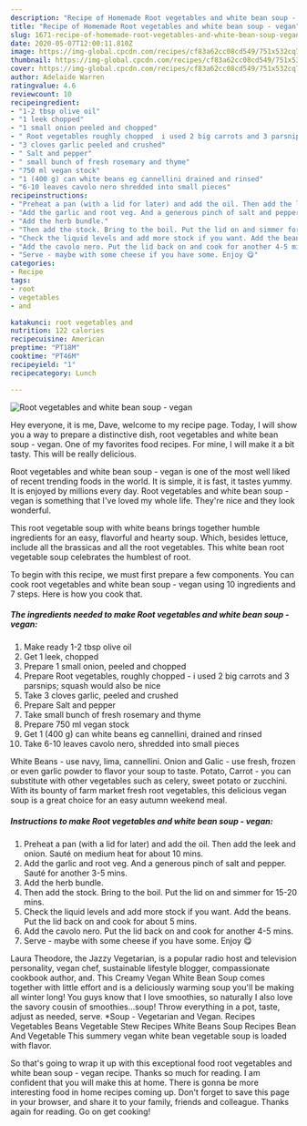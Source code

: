 ```yaml
---
description: "Recipe of Homemade Root vegetables and white bean soup - vegan"
title: "Recipe of Homemade Root vegetables and white bean soup - vegan"
slug: 1671-recipe-of-homemade-root-vegetables-and-white-bean-soup-vegan
date: 2020-05-07T12:00:11.810Z
image: https://img-global.cpcdn.com/recipes/cf83a62cc08cd549/751x532cq70/root-vegetables-and-white-bean-soup-vegan-recipe-main-photo.jpg
thumbnail: https://img-global.cpcdn.com/recipes/cf83a62cc08cd549/751x532cq70/root-vegetables-and-white-bean-soup-vegan-recipe-main-photo.jpg
cover: https://img-global.cpcdn.com/recipes/cf83a62cc08cd549/751x532cq70/root-vegetables-and-white-bean-soup-vegan-recipe-main-photo.jpg
author: Adelaide Warren
ratingvalue: 4.6
reviewcount: 10
recipeingredient:
- "1-2 tbsp olive oil"
- "1 leek chopped"
- "1 small onion peeled and chopped"
- " Root vegetables roughly chopped  i used 2 big carrots and 3 parsnips squash would also be nice"
- "3 cloves garlic peeled and crushed"
- " Salt and pepper"
- " small bunch of fresh rosemary and thyme"
- "750 ml vegan stock"
- "1 (400 g) can white beans eg cannellini drained and rinsed"
- "6-10 leaves cavolo nero shredded into small pieces"
recipeinstructions:
- "Preheat a pan (with a lid for later) and add the oil. Then add the leek and onion. Sauté on medium heat for about 10 mins."
- "Add the garlic and root veg. And a generous pinch of salt and pepper. Sauté for another 3-5 mins."
- "Add the herb bundle."
- "Then add the stock. Bring to the boil. Put the lid on and simmer for 15-20 mins."
- "Check the liquid levels and add more stock if you want. Add the beans. Put the lid back on and cook for about 5 mins."
- "Add the cavolo nero. Put the lid back on and cook for another 4-5 mins."
- "Serve - maybe with some cheese if you have some. Enjoy 😋"
categories:
- Recipe
tags:
- root
- vegetables
- and

katakunci: root vegetables and 
nutrition: 122 calories
recipecuisine: American
preptime: "PT18M"
cooktime: "PT46M"
recipeyield: "1"
recipecategory: Lunch

---
```



![Root vegetables and white bean soup - vegan](https://img-global.cpcdn.com/recipes/cf83a62cc08cd549/751x532cq70/root-vegetables-and-white-bean-soup-vegan-recipe-main-photo.jpg)

Hey everyone, it is me, Dave, welcome to my recipe page. Today, I will show you a way to prepare a distinctive dish, root vegetables and white bean soup - vegan. One of my favorites food recipes. For mine, I will make it a bit tasty. This will be really delicious.

Root vegetables and white bean soup - vegan is one of the most well liked of recent trending foods in the world. It is simple, it is fast, it tastes yummy. It is enjoyed by millions every day. Root vegetables and white bean soup - vegan is something that I've loved my whole life. They're nice and they look wonderful.

This root vegetable soup with white beans brings together humble ingredients for an easy, flavorful and hearty soup. Which, besides lettuce, include all the brassicas and all the root vegetables. This white bean root vegetable soup celebrates the humblest of root.


To begin with this recipe, we must first prepare a few components. You can cook root vegetables and white bean soup - vegan using 10 ingredients and 7 steps. Here is how you cook that.

<!--inarticleads1-->

##### The ingredients needed to make Root vegetables and white bean soup - vegan:

1. Make ready 1-2 tbsp olive oil
1. Get 1 leek, chopped
1. Prepare 1 small onion, peeled and chopped
1. Prepare  Root vegetables, roughly chopped - i used 2 big carrots and 3 parsnips; squash would also be nice
1. Take 3 cloves garlic, peeled and crushed
1. Prepare  Salt and pepper
1. Take  small bunch of fresh rosemary and thyme
1. Prepare 750 ml vegan stock
1. Get 1 (400 g) can white beans eg cannellini, drained and rinsed
1. Take 6-10 leaves cavolo nero, shredded into small pieces


White Beans - use navy, lima, cannellini. Onion and Galic - use fresh, frozen or even garlic powder to flavor your soup to taste. Potato, Carrot - you can substitute with other vegetables such as celery, sweet potato or zucchini. With its bounty of farm market fresh root vegetables, this delicious vegan soup is a great choice for an easy autumn weekend meal. 

<!--inarticleads2-->

##### Instructions to make Root vegetables and white bean soup - vegan:

1. Preheat a pan (with a lid for later) and add the oil. Then add the leek and onion. Sauté on medium heat for about 10 mins.
1. Add the garlic and root veg. And a generous pinch of salt and pepper. Sauté for another 3-5 mins.
1. Add the herb bundle.
1. Then add the stock. Bring to the boil. Put the lid on and simmer for 15-20 mins.
1. Check the liquid levels and add more stock if you want. Add the beans. Put the lid back on and cook for about 5 mins.
1. Add the cavolo nero. Put the lid back on and cook for another 4-5 mins.
1. Serve - maybe with some cheese if you have some. Enjoy 😋


Laura Theodore, the Jazzy Vegetarian, is a popular radio host and television personality, vegan chef, sustainable lifestyle blogger, compassionate cookbook author, and. This Creamy Vegan White Bean Soup comes together with little effort and is a deliciously warming soup you&#39;ll be making all winter long! You guys know that I love smoothies, so naturally I also love the savory cousin of smoothies…soup! Throw everything in a pot, taste, adjust as needed, serve. *Soup - Vegetarian and Vegan. Recipes Vegetables Beans Vegetable Stew Recipes White Beans Soup Recipes Bean And Vegetable This summery vegan white bean vegetable soup is loaded with flavor. 

So that's going to wrap it up with this exceptional food root vegetables and white bean soup - vegan recipe. Thanks so much for reading. I am confident that you will make this at home. There is gonna be more interesting food in home recipes coming up. Don't forget to save this page in your browser, and share it to your family, friends and colleague. Thanks again for reading. Go on get cooking!
